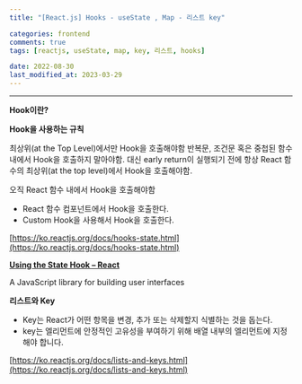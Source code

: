 ```yaml
---
title: "[React.js] Hooks - useState , Map - 리스트 key"

categories: frontend
comments: true
tags: [reactjs, useState, map, key, 리스트, hooks]

date: 2022-08-30
last_modified_at: 2023-03-29
---
```


---

**Hook이란?**

**Hook을 사용하는 규칙**

최상위(at the Top Level)에서만 Hook을 호출해야함
반복문, 조건문 혹은 중첩된 함수 내에서 Hook을 호출하지 말아야함. 대신 early return이 실행되기 전에 항상 React 함수의 최상위(at the top level)에서 Hook을 호출해야함.

오직 React 함수 내에서 Hook을 호출해야함

- React 함수 컴포넌트에서 Hook을 호출한다.
- Custom Hook을 사용해서 Hook을 호출한다.

[https://ko.reactjs.org/docs/hooks-state.html](https://ko.reactjs.org/docs/hooks-state.html)

**[Using the State Hook – React](https://ko.reactjs.org/docs/hooks-state.html)**

A JavaScript library for building user interfaces

**리스트와 Key**

- Key는 React가 어떤 항목을 변경, 추가 또는 삭제할지 식별하는 것을 돕는다.
- key는 엘리먼트에 안정적인 고유성을 부여하기 위해 배열 내부의 엘리먼트에 지정해야 합니다.

[https://ko.reactjs.org/docs/lists-and-keys.html](https://ko.reactjs.org/docs/lists-and-keys.html)
